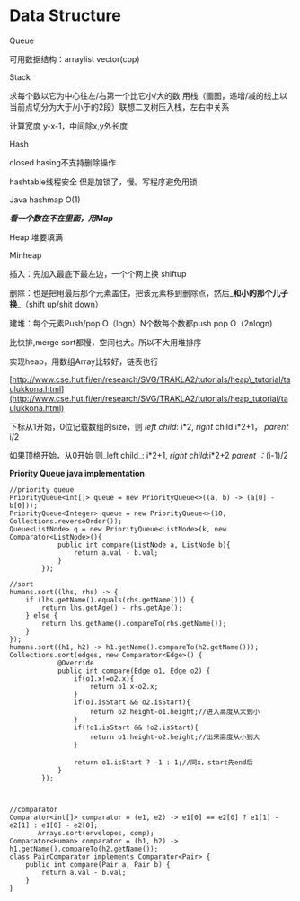 # Data Structure

Queue

可用数据结构：arraylist vector\(cpp\)

Stack

求每个数以它为中心往左/右第一个比它小/大的数 用栈（画图，递增/减的线上以当前点切分为大于/小于的2段）联想二叉树压入栈，左右中关系

计算宽度 y-x-1，中间除x,y外长度

Hash

closed hasing不支持删除操作

hashtable线程安全 但是加锁了，慢。写程序避免用锁

Java hashmap O\(1\)

_**看一个数在不在里面，用Map**_

Heap 堆要填满

Minheap

插入：先加入最底下最左边，一个个网上换 shiftup

删除：也是把用最后那个元素盖住，把该元素移到删除点，然后_**和小的那个儿子换**_（shift up/shit down）

建堆：每个元素Push/pop O（logn）N个数每个数都push pop O（2nlogn\)

比快排,merge sort都慢，空间也大。所以不大用堆排序

实现heap，用数组Array比较好，链表也行

[http://www.cse.hut.fi/en/research/SVG/TRAKLA2/tutorials/heap\_tutorial/taulukkona.html](http://www.cse.hut.fi/en/research/SVG/TRAKLA2/tutorials/heap_tutorial/taulukkona.html)

下标从1开始，0位记载数组的size，则 _left child_: i\*2, _right_ child:i\*2+1， _parent_ i/2

如果顶格开始，从0开始 则_left child_: i\*2+1, _right child_:i\*2+2 _parent ：_\(i-1\)/2

**Priority Queue java implementation**

```text
//priority queue
PriorityQueue<int[]> queue = new PriorityQueue<>((a, b) -> (a[0] - b[0]));
PriorityQueue<Integer> queue = new PriorityQueue<>(10, Collections.reverseOrder());
Queue<ListNode> q = new PriorityQueue<ListNode>(k, new Comparator<ListNode>(){
            public int compare(ListNode a, ListNode b){
                return a.val - b.val;
            }
        });

//sort
humans.sort((lhs, rhs) -> {
    if (lhs.getName().equals(rhs.getName())) {
        return lhs.getAge() - rhs.getAge();
    } else {
        return lhs.getName().compareTo(rhs.getName());
    }
});
humans.sort((h1, h2) -> h1.getName().compareTo(h2.getName()));
Collections.sort(edges, new Comparator<Edge>() {
            @Override
            public int compare(Edge o1, Edge o2) {
                if(o1.x!=o2.x){
                    return o1.x-o2.x;
                }
                if(o1.isStart && o2.isStart){
                    return o2.height-o1.height;//进入高度从大到小
                }
                if(!o1.isStart && !o2.isStart){
                    return o1.height-o2.height;//出来高度从小到大
                }

                return o1.isStart ? -1 : 1;//同x，start先end后
            }
        });



//comparator
Comparator<int[]> comparator = (e1, e2) -> e1[0] == e2[0] ? e1[1] - e2[1] : e1[0] - e2[0];
       Arrays.sort(envelopes, comp);
Comparator<Human> comparator = (h1, h2) -> h1.getName().compareTo(h2.getName());
class PairComparator implements Comparator<Pair> {
    public int compare(Pair a, Pair b) {
        return a.val - b.val;
    }
}
```

